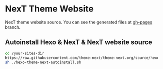 # NexT Theme Website

NexT theme website source. You can see the generated files at [gh-pages](https://github.com/theme-next/theme-next.org/tree/gh-pages) branch.

## Autoinstall Hexo & NexT & NexT website source

```bash
cd /your-sites-dir
https://raw.githubusercontent.com/theme-next/theme-next.org/source/hexo-theme-next-autoinstall.sh
sh ./hexo-theme-next-autoinstall.sh
```